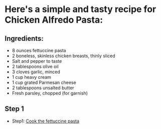 # Here's a simple and tasty recipe for Chicken Alfredo Pasta:

## Ingredients:

- 8 ounces fettuccine pasta
- 2 boneless, skinless chicken breasts, thinly sliced
- Salt and pepper to taste
- 2 tablespoons olive oil
- 3 cloves garlic, minced
- 1 cup heavy cream
- 1 cup grated Parmesan cheese
- 2 tablespoons unsalted butter
- Fresh parsley, chopped (for garnish)

## Step 1

- Step1: [Cook the fettuccine pasta](./step-1/step-1.md)
